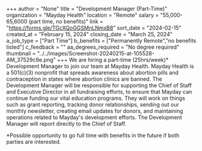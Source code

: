 +++
author = "None"
title = "Development Manager (Part-Time)"
organization = "Mayday Health"
location = "Remote"
salary = "55,000-65,6000 (part time, no benefits)"
link = "https://forms.gle/TGcXQoGGSMnLNmxB8"
sort_date = "2024-02-15"
created_at = "February 15, 2024"
closing_date = "March 25, 2024"
a_job_type = ["Part Time"]
b_benefits = ["Permanently Remote","no benefits listed"]
c_feedback = ""
aa_degrees_required = "No degree required"
thumbnail = "../../images/Screenshot-20240215-at-105528-AM_37529c9e.png"
+++
We are hiring a part-time (25hrs/week)* Development Manager to join our team at Mayday Health. Mayday Health is a 501(c)(3) nonprofit that spreads awareness about abortion pills and contraception in states where abortion clinics are banned. The Development Manager will be responsible for supporting the Chief of Staff and Executive Director in all fundraising efforts, to ensure that Mayday can continue funding our vital education programs. They will work on things such as grant reporting, tracking donor relationships, sending out our monthly newsletter, creating email updates for donors, and maintaining operations related to Mayday's development efforts. The Development Manager will report directly to the Chief of Staff. 

*Possible opportunity to go full time with benefits in the future if both parties are interested. 

